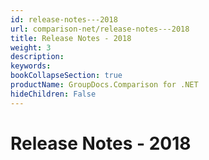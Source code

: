 ```yaml
---
id: release-notes---2018
url: comparison-net/release-notes---2018
title: Release Notes - 2018
weight: 3
description: 
keywords: 
bookCollapseSection: true
productName: GroupDocs.Comparison for .NET
hideChildren: False
---
```


# Release Notes - 2018


